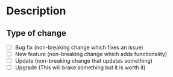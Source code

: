 # Description
<!-- Please include a summary of the changes you made by providing as much detail and context as possible. -->

## Type of change
<!-- Select the type of change -->

- [ ] Bug fix (non-breaking change which fixes an issue)
- [ ] New feature (non-breaking change which adds functionality)
- [ ] Update (non-breaking change that updates something)
- [ ] Upgrade (This will brake something but it is worth it)

<!-- ## Additional context -->
<!-- Add any other information about the fix, feature or update. If this is an upgrade explain what has change. -->
